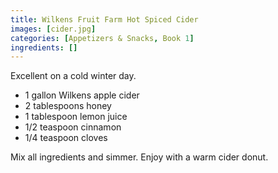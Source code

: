```yaml
---
title: Wilkens Fruit Farm Hot Spiced Cider
images: [cider.jpg]
categories: [Appetizers & Snacks, Book 1]
ingredients: []
---
```


 Excellent on a cold winter day.

-   1 gallon Wilkens apple cider
-   2 tablespoons honey
-   1 tablespoon lemon juice
-   1/2 teaspoon cinnamon
-   1/4 teaspoon cloves

Mix all ingredients and simmer. Enjoy with a warm cider donut.


